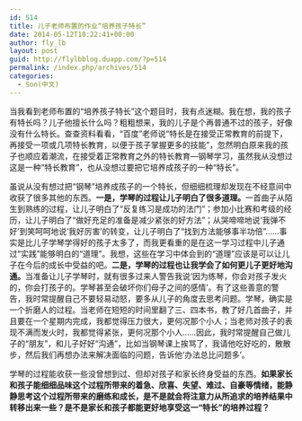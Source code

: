 ```yaml
---
id: 514
title: 儿子老师布置的作业“培养孩子特长”
date: 2014-05-12T10:22:41+00:00
author: fly_lb
layout: post
guid: http://flylbblog.duapp.com/?p=514
permalink: /index.php/archives/514
categories:
  - Son(中文)
---
```

<p align="left">
  当我看到老师布置的“培养孩子特长”这个题目时，我有点迷糊。我在想，我的孩子有特长吗？儿子他擅长什么吗？粗粗想来，我的儿子是个再普通不过的孩子，好像没有什么特长。查查资料看看，“百度”老师说“特长是在接受正常教育的前提下，再接受一项或几项特长教育，以便于孩子掌握更多的技能”，忽然明白原来我的孩子也顺应着潮流，在接受着正常教育之外的特长教育—钢琴学习，虽然我从没想过这是一种“特长教育”，也从没想过要把它培养成孩子的一种“特长”。
</p>

<p align="left">
  虽说从没有想过把“钢琴”培养成孩子的一个特长，但细细梳理却发现在不经意间中收获了很多其他的东西。<b>一是，学琴的过程让儿子明白了很多道理。</b>一首曲子从陌生到熟练的过程，让儿子明白了“反复练习是成功的法门”；参加小比赛和考级的经历，让儿子明白了“做好充足的准备是减少紧张的好方法”；从哭啼啼地说‘我弹不好’到笑呵呵地说‘我好厉害’的转变，让儿子明白了“找到方法能够事半功倍”……事实是比儿子学琴学得好的孩子太多了，而我更看重的是在这一学习过程中儿子通过“实践”能够明白的“道理”。我想，这些在学习中体会到的“道理”应该是可以让儿子在今后的成长中受益的吧。<b>二是，学琴的过程也让我学会了如何更儿子更好地沟通。</b>当准备让儿子学琴时，就有很多过来人警告我说‘因为练琴，你会对孩子发火的，你会打孩子的。学琴甚至会破坏你们母子之间的感情’。有了这些善意的警告，我时常提醒自己不要轻易动怒，要多从儿子的角度去思考问题。学琴，确实是一个折磨人的过程。当老师在短短的时间里翻了三、四本书，教了好几首曲子，并且要在一个星期内完成，我都觉得压力很大，更何况那个小人；当老师对孩子的表现不满而发火时，我都觉得紧张，更何况那个小人……因此，我时常提醒自己做儿子的“朋友”，和儿子好好“沟通”，比如当钢琴课上挨骂了，我请他吃好吃的，散散步，然后我们再想办法来解决面临的问题，告诉他‘办法总比问题多’。
</p>

<p align="left">
  学琴的过程能收获一些没曾想到过、但却对孩子和家长终身受益的东西。<b>如果家长和孩子能细细品味这个过程所带来的着急、欣喜、失望、难过、自豪等情绪，能静静思考这个过程所带来的磨练和成长，是不是就会将注意力从所追求的培养结果中转移出来一些？是不是家长和孩子都能更好地享受这一“特长”的培养过程？</b>
</p>